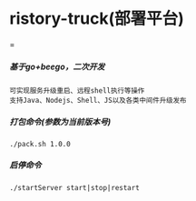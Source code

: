 # ristory-truck(部署平台)
=
##### 基于go+beego，二次开发
```
可实现服务升级重启、远程shell执行等操作
支持Java、Nodejs、Shell、JS以及各类中间件升级发布 
```


##### 打包命令(参数为当前版本号)
```
./pack.sh 1.0.0 
```

##### 启停命令
```
./startServer start|stop|restart 
```